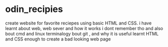 # odin_recipies
create website for favorite reciepes using basic HTML and CSS.
i have learnt about web, web sever and how it works i dont remember tho 
and also bout cmd and linux terminalogy
bout git , and why it is useful
learnt HTML and CSS enough to create a bad looking web page
